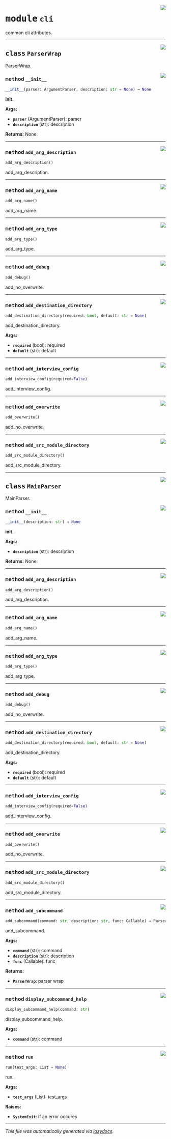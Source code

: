 <!-- markdownlint-disable -->

<a href="../src/pyquanda/cli/__init__.py#L0"><img align="right" style="float:right;" src="https://img.shields.io/badge/-source-cccccc?style=flat-square"></a>

# <kbd>module</kbd> `cli`
common cli attributes. 



---

<a href="../src/pyquanda/cli/__init__.py#L12"><img align="right" style="float:right;" src="https://img.shields.io/badge/-source-cccccc?style=flat-square"></a>

## <kbd>class</kbd> `ParserWrap`
ParserWrap. 

<a href="../src/pyquanda/cli/__init__.py#L15"><img align="right" style="float:right;" src="https://img.shields.io/badge/-source-cccccc?style=flat-square"></a>

### <kbd>method</kbd> `__init__`

```python
__init__(parser: ArgumentParser, description: str = None) → None
```

__init__. 



**Args:**
 
 - <b>`parser`</b> (ArgumentParser):  parser 
 - <b>`description`</b> (str):  description 



**Returns:**
 None: 




---

<a href="../src/pyquanda/cli/__init__.py#L49"><img align="right" style="float:right;" src="https://img.shields.io/badge/-source-cccccc?style=flat-square"></a>

### <kbd>method</kbd> `add_arg_description`

```python
add_arg_description()
```

add_arg_description. 

---

<a href="../src/pyquanda/cli/__init__.py#L41"><img align="right" style="float:right;" src="https://img.shields.io/badge/-source-cccccc?style=flat-square"></a>

### <kbd>method</kbd> `add_arg_name`

```python
add_arg_name()
```

add_arg_name. 

---

<a href="../src/pyquanda/cli/__init__.py#L32"><img align="right" style="float:right;" src="https://img.shields.io/badge/-source-cccccc?style=flat-square"></a>

### <kbd>method</kbd> `add_arg_type`

```python
add_arg_type()
```

add_arg_type. 

---

<a href="../src/pyquanda/cli/__init__.py#L73"><img align="right" style="float:right;" src="https://img.shields.io/badge/-source-cccccc?style=flat-square"></a>

### <kbd>method</kbd> `add_debug`

```python
add_debug()
```

add_no_overwrite. 

---

<a href="../src/pyquanda/cli/__init__.py#L57"><img align="right" style="float:right;" src="https://img.shields.io/badge/-source-cccccc?style=flat-square"></a>

### <kbd>method</kbd> `add_destination_directory`

```python
add_destination_directory(required: bool, default: str = None)
```

add_destination_directory. 



**Args:**
 
 - <b>`required`</b> (bool):  required 
 - <b>`default`</b> (str):  default 

---

<a href="../src/pyquanda/cli/__init__.py#L109"><img align="right" style="float:right;" src="https://img.shields.io/badge/-source-cccccc?style=flat-square"></a>

### <kbd>method</kbd> `add_interview_config`

```python
add_interview_config(required=False)
```

add_interview_config. 

---

<a href="../src/pyquanda/cli/__init__.py#L82"><img align="right" style="float:right;" src="https://img.shields.io/badge/-source-cccccc?style=flat-square"></a>

### <kbd>method</kbd> `add_overwrite`

```python
add_overwrite()
```

add_no_overwrite. 

---

<a href="../src/pyquanda/cli/__init__.py#L91"><img align="right" style="float:right;" src="https://img.shields.io/badge/-source-cccccc?style=flat-square"></a>

### <kbd>method</kbd> `add_src_module_directory`

```python
add_src_module_directory()
```

add_src_module_directory. 


---

<a href="../src/pyquanda/cli/__init__.py#L137"><img align="right" style="float:right;" src="https://img.shields.io/badge/-source-cccccc?style=flat-square"></a>

## <kbd>class</kbd> `MainParser`
MainParser. 

<a href="../src/pyquanda/cli/__init__.py#L142"><img align="right" style="float:right;" src="https://img.shields.io/badge/-source-cccccc?style=flat-square"></a>

### <kbd>method</kbd> `__init__`

```python
__init__(description: str) → None
```

__init__. 



**Args:**
 
 - <b>`description`</b> (str):  description 



**Returns:**
 None: 




---

<a href="../src/pyquanda/cli/__init__.py#L49"><img align="right" style="float:right;" src="https://img.shields.io/badge/-source-cccccc?style=flat-square"></a>

### <kbd>method</kbd> `add_arg_description`

```python
add_arg_description()
```

add_arg_description. 

---

<a href="../src/pyquanda/cli/__init__.py#L41"><img align="right" style="float:right;" src="https://img.shields.io/badge/-source-cccccc?style=flat-square"></a>

### <kbd>method</kbd> `add_arg_name`

```python
add_arg_name()
```

add_arg_name. 

---

<a href="../src/pyquanda/cli/__init__.py#L32"><img align="right" style="float:right;" src="https://img.shields.io/badge/-source-cccccc?style=flat-square"></a>

### <kbd>method</kbd> `add_arg_type`

```python
add_arg_type()
```

add_arg_type. 

---

<a href="../src/pyquanda/cli/__init__.py#L73"><img align="right" style="float:right;" src="https://img.shields.io/badge/-source-cccccc?style=flat-square"></a>

### <kbd>method</kbd> `add_debug`

```python
add_debug()
```

add_no_overwrite. 

---

<a href="../src/pyquanda/cli/__init__.py#L57"><img align="right" style="float:right;" src="https://img.shields.io/badge/-source-cccccc?style=flat-square"></a>

### <kbd>method</kbd> `add_destination_directory`

```python
add_destination_directory(required: bool, default: str = None)
```

add_destination_directory. 



**Args:**
 
 - <b>`required`</b> (bool):  required 
 - <b>`default`</b> (str):  default 

---

<a href="../src/pyquanda/cli/__init__.py#L109"><img align="right" style="float:right;" src="https://img.shields.io/badge/-source-cccccc?style=flat-square"></a>

### <kbd>method</kbd> `add_interview_config`

```python
add_interview_config(required=False)
```

add_interview_config. 

---

<a href="../src/pyquanda/cli/__init__.py#L82"><img align="right" style="float:right;" src="https://img.shields.io/badge/-source-cccccc?style=flat-square"></a>

### <kbd>method</kbd> `add_overwrite`

```python
add_overwrite()
```

add_no_overwrite. 

---

<a href="../src/pyquanda/cli/__init__.py#L91"><img align="right" style="float:right;" src="https://img.shields.io/badge/-source-cccccc?style=flat-square"></a>

### <kbd>method</kbd> `add_src_module_directory`

```python
add_src_module_directory()
```

add_src_module_directory. 

---

<a href="../src/pyquanda/cli/__init__.py#L158"><img align="right" style="float:right;" src="https://img.shields.io/badge/-source-cccccc?style=flat-square"></a>

### <kbd>method</kbd> `add_subcommand`

```python
add_subcommand(command: str, description: str, func: Callable) → ParserWrap
```

add_subcommand. 



**Args:**
 
 - <b>`command`</b> (str):  command 
 - <b>`description`</b> (str):  description 
 - <b>`func`</b> (Callable):  func 



**Returns:**
 
 - <b>`ParserWrap`</b>:  parser wrap 

---

<a href="../src/pyquanda/cli/__init__.py#L175"><img align="right" style="float:right;" src="https://img.shields.io/badge/-source-cccccc?style=flat-square"></a>

### <kbd>method</kbd> `display_subcommand_help`

```python
display_subcommand_help(command: str)
```

display_subcommand_help. 



**Args:**
 
 - <b>`command`</b> (str):  command 

---

<a href="../src/pyquanda/cli/__init__.py#L184"><img align="right" style="float:right;" src="https://img.shields.io/badge/-source-cccccc?style=flat-square"></a>

### <kbd>method</kbd> `run`

```python
run(test_args: List = None)
```

run. 



**Args:**
 
 - <b>`test_args`</b> (List):  test_args 



**Raises:**
 
 - <b>`SystemExit`</b>:  if an error occures 




---

_This file was automatically generated via [lazydocs](https://github.com/ml-tooling/lazydocs)._
